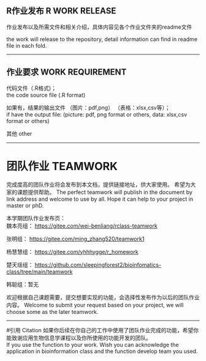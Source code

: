 
## R作业发布  R WORK RELEASE


作业发布以及所需文件和相关介绍，具体内容见各个作业文件夹的readme文件

the work will release to the repository, detail information can find in readme file in each fold.

--------------

## 作业要求 WORK REQUIREMENT 

代码文件（.R格式)；    
the code source file (.R format)

如果有，结果的输出文件
（图片：pdf,png）
（表格：xlsx,csv等）；     
if have the output file: (picture: pdf, png format or others, data: xlsx,csv format or others)

其他  other

---------------
# 团队作业 TEAMWORK
完成度高的团队作业将会发布到本文档，提供链接地址，供大家使用。
希望为大家的课题提供帮助。
The perfect teamwork will publish in the document by link address and welcome to use by all.
Hope it can help to your project in master or phD.

本学期团队作业发布页：  
魏本亮组：
https://gitee.com/wei-benliang/rclass-teamwork

张明组：
https://gitee.com/ming_zhang520/teamwork1

杨慧慧组：
https://gitee.com/yhhhygge/r_homework

楚天瑶组：
https://github.com/sleepingforest2/bioinfomatics-class/tree/main/teamwork

韩聪组：暂无

欢迎根据自己课题需要，提交想要实现的功能，会选择性发布作为以后的团队作业内容。
Welcome to submit your request based on your project, we will choose some as the later teamwork.

--------------
#引用 Citation
如果你后续在你自己的工作中使用了团队作业完成的功能，希望你能致谢应用生物信息学课程以及你所使用的功能开发的团队。   
If you use the function to your work. Wish you can acknowledge the application in bioinformation class and the function develop team you used.